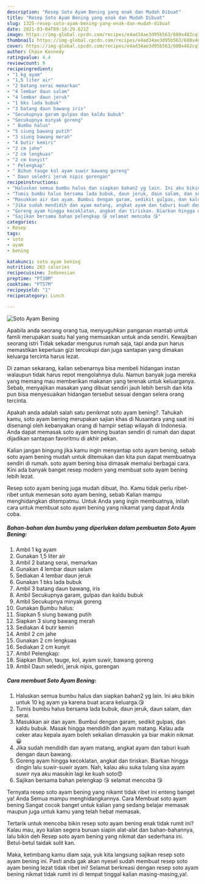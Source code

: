 ```yaml
---
description: "Resep Soto Ayam Bening yang enak dan Mudah Dibuat"
title: "Resep Soto Ayam Bening yang enak dan Mudah Dibuat"
slug: 1325-resep-soto-ayam-bening-yang-enak-dan-mudah-dibuat
date: 2021-03-04T09:10:29.621Z
image: https://img-global.cpcdn.com/recipes/e4ad34ae3d95b563/680x482cq70/soto-ayam-bening-foto-resep-utama.jpg
thumbnail: https://img-global.cpcdn.com/recipes/e4ad34ae3d95b563/680x482cq70/soto-ayam-bening-foto-resep-utama.jpg
cover: https://img-global.cpcdn.com/recipes/e4ad34ae3d95b563/680x482cq70/soto-ayam-bening-foto-resep-utama.jpg
author: Chase Kennedy
ratingvalue: 4.4
reviewcount: 9
recipeingredient:
- "1 kg ayam"
- "1,5 liter air"
- "2 batang serai memarkan"
- "4 lembar daun salam"
- "4 lembar daun jeruk"
- "1 bks lada bubuk"
- "3 batang daun bawang iris"
- "Secukupnya garam gulpas dan kaldu bubuk"
- "Secukupnya minyak goreng"
- " Bumbu halus"
- "5 siung bawang putih"
- "3 siung bawang merah"
- "4 butir kemiri"
- "2 cm jahe"
- "2 cm lengkuas"
- "2 cm kunyit"
- " Pelengkap"
- " Bihun tauge kol ayam suwir bawang goreng"
- " Daun seledri jeruk nipis gorengan"
recipeinstructions:
- "Haluskan semua bumbu halus dan siapkan bahan2 yg lain. Ini aku bikin untuk 10 kg ayam ya karena buat acara keluarga.😘"
- "Tumis bumbu halus bersama lada bubuk, daun jeruk, daun salam, dan serai."
- "Masukkan air dan ayam. Bumbui dengan garam, sedikit gulpas, dan kaldu bubuk. Masak hingga mendidih dan ayam matang. Kalau ada ceker atau kepala ayam boleh sekalian dimasukin ya biar makin nikmat😀"
- "Jika sudah mendidih dan ayam matang, angkat ayam dan taburi kuah dengan daun bawang."
- "Goreng ayam hingga kecoklatan, angkat dan tiriskan. Biarkan hingga dingin lalu suwir-suwir ayam. Nah, kalau aku suka tulang sisa ayam suwir nya aku masukin lagi ke kuah soto😍"
- "Sajikan bersama bahan pelengkap 😘 selamat mencoba 😘"
categories:
- Resep
tags:
- soto
- ayam
- bening

katakunci: soto ayam bening 
nutrition: 263 calories
recipecuisine: Indonesian
preptime: "PT30M"
cooktime: "PT57M"
recipeyield: "1"
recipecategory: Lunch

---
```



![Soto Ayam Bening](https://img-global.cpcdn.com/recipes/e4ad34ae3d95b563/680x482cq70/soto-ayam-bening-foto-resep-utama.jpg)

Apabila anda seorang orang tua, menyuguhkan panganan mantab untuk famili merupakan suatu hal yang memuaskan untuk anda sendiri. Kewajiban seorang istri Tidak sekadar mengurus rumah saja, tapi anda pun harus memastikan keperluan gizi tercukupi dan juga santapan yang dimakan keluarga tercinta harus lezat.

Di zaman  sekarang, kalian sebenarnya bisa membeli hidangan instan walaupun tidak harus repot mengolahnya dulu. Namun banyak juga mereka yang memang mau memberikan makanan yang terenak untuk keluarganya. Sebab, menyajikan masakan yang dibuat sendiri jauh lebih bersih dan kita pun bisa menyesuaikan hidangan tersebut sesuai dengan selera orang tercinta. 



Apakah anda adalah salah satu penikmat soto ayam bening?. Tahukah kamu, soto ayam bening merupakan sajian khas di Nusantara yang saat ini disenangi oleh kebanyakan orang di hampir setiap wilayah di Indonesia. Anda dapat memasak soto ayam bening buatan sendiri di rumah dan dapat dijadikan santapan favoritmu di akhir pekan.

Kalian jangan bingung jika kamu ingin menyantap soto ayam bening, sebab soto ayam bening mudah untuk ditemukan dan kita pun dapat membuatnya sendiri di rumah. soto ayam bening bisa dimasak memalui berbagai cara. Kini ada banyak banget resep modern yang membuat soto ayam bening lebih lezat.

Resep soto ayam bening juga mudah dibuat, lho. Kamu tidak perlu ribet-ribet untuk memesan soto ayam bening, sebab Kalian mampu menghidangkan ditempatmu. Untuk Anda yang ingin membuatnya, inilah cara untuk membuat soto ayam bening yang nikamat yang dapat Anda coba.

<!--inarticleads1-->

##### Bahan-bahan dan bumbu yang diperlukan dalam pembuatan Soto Ayam Bening:

1. Ambil 1 kg ayam
1. Gunakan 1,5 liter air
1. Ambil 2 batang serai, memarkan
1. Gunakan 4 lembar daun salam
1. Sediakan 4 lembar daun jeruk
1. Gunakan 1 bks lada bubuk
1. Ambil 3 batang daun bawang, iris
1. Ambil Secukupnya garam, gulpas dan kaldu bubuk
1. Ambil Secukupnya minyak goreng
1. Gunakan  Bumbu halus:
1. Siapkan 5 siung bawang putih
1. Siapkan 3 siung bawang merah
1. Sediakan 4 butir kemiri
1. Ambil 2 cm jahe
1. Gunakan 2 cm lengkuas
1. Sediakan 2 cm kunyit
1. Ambil  Pelengkap:
1. Siapkan  Bihun, tauge, kol, ayam suwir, bawang goreng
1. Ambil  Daun seledri, jeruk nipis, gorengan




<!--inarticleads2-->

##### Cara membuat Soto Ayam Bening:

1. Haluskan semua bumbu halus dan siapkan bahan2 yg lain. Ini aku bikin untuk 10 kg ayam ya karena buat acara keluarga.😘
1. Tumis bumbu halus bersama lada bubuk, daun jeruk, daun salam, dan serai.
1. Masukkan air dan ayam. Bumbui dengan garam, sedikit gulpas, dan kaldu bubuk. Masak hingga mendidih dan ayam matang. Kalau ada ceker atau kepala ayam boleh sekalian dimasukin ya biar makin nikmat😀
1. Jika sudah mendidih dan ayam matang, angkat ayam dan taburi kuah dengan daun bawang.
1. Goreng ayam hingga kecoklatan, angkat dan tiriskan. Biarkan hingga dingin lalu suwir-suwir ayam. Nah, kalau aku suka tulang sisa ayam suwir nya aku masukin lagi ke kuah soto😍
1. Sajikan bersama bahan pelengkap 😘 selamat mencoba 😘




Ternyata resep soto ayam bening yang nikamt tidak ribet ini enteng banget ya! Anda Semua mampu menghidangkannya. Cara Membuat soto ayam bening Sangat cocok banget untuk kalian yang sedang belajar memasak maupun juga untuk kamu yang telah hebat memasak.

Tertarik untuk mencoba bikin resep soto ayam bening enak tidak rumit ini? Kalau mau, ayo kalian segera buruan siapin alat-alat dan bahan-bahannya, lalu bikin deh Resep soto ayam bening yang nikmat dan sederhana ini. Betul-betul taidak sulit kan. 

Maka, ketimbang kamu diam saja, yuk kita langsung sajikan resep soto ayam bening ini. Pasti anda gak akan nyesel sudah membuat resep soto ayam bening lezat tidak ribet ini! Selamat berkreasi dengan resep soto ayam bening nikmat tidak rumit ini di tempat tinggal kalian masing-masing,ya!.

